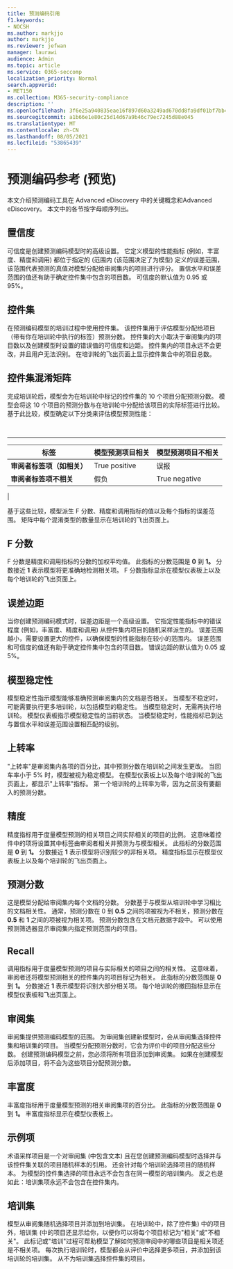 ```yaml
---
title: 预测编码引用
f1.keywords:
- NOCSH
ms.author: markjjo
author: markjjo
ms.reviewer: jefwan
manager: laurawi
audience: Admin
ms.topic: article
ms.service: O365-seccomp
localization_priority: Normal
search.appverid:
- MET150
ms.collection: M365-security-compliance
description: ''
ms.openlocfilehash: 3f6e25a940835eae16f897d60a3249ad670dd8fa9df01bf7bb4fd73937948025
ms.sourcegitcommit: a1b66e1e80c25d14d67a9b46c79ec7245d88e045
ms.translationtype: MT
ms.contentlocale: zh-CN
ms.lasthandoff: 08/05/2021
ms.locfileid: "53865439"
---
```

# <a name="predictive-coding-reference-preview"></a>预测编码参考 (预览) 

本文介绍预测编码工具在 Advanced eDiscovery 中的关键概念和Advanced eDiscovery。 本文中的各节按字母顺序列出。

## <a name="confidence-level"></a>置信度

可信度是创建预测编码模型时的高级设置。 它定义模型的性能指标 (例如，丰富度、精度和调用) 都位于指定的 (范围内 (该范围决定了为模型) 定义的误差范围，该范围代表预测的真值对模型分配给审阅集内的项目进行评分。 置信水平和误差范围的值还有助于确定控件集中包含的项目数。 可信度的默认值为 0.95 或 95%。

## <a name="control-set"></a>控件集

在预测编码模型的培训过程中使用控件集。 该控件集用于评估模型分配给项目（带有你在培训轮中执行的标签）预测分数。 控件集的大小取决于审阅集内的项目数以及创建模型时设置的错误值的可信度和边距。 控件集内的项目永远不会更改，并且用户无法识别。 在培训轮的飞出页面上显示控件集合中的项目总数。

## <a name="control-set-confusion-matrix"></a>控件集混淆矩阵

完成培训轮后，模型会为在培训轮中标记的控件集的 10 个项目分配预测分数。 模型会将这 10 个项目的预测分数与在培训轮中分配给该项目的实际标签进行比较。 基于此比较，模型确定以下分类来评估模型预测性能：

<br>

****

|标签|模型预测项目相关|模型预测项目不相关|
|---|---|---|
|**审阅者标签项（如相关）**|True positive|误报|
|**审阅者标签项不相关**|假负|True negative|
|

基于这些比较，模型派生 F 分数、精度和调用指标的值以及每个指标的误差范围。 矩阵中每个混淆类型的数量显示在培训轮的飞出页面上。

## <a name="f-score"></a>F 分数

F 分数是精度和调用指标的分数的加权平均值。  此指标的分数范围是 **0** 到 **1。** 分数接近 **1** 表示模型将更准确地检测相关项。 F 分数指标显示在模型仪表板上以及每个培训轮的飞出页面上。

## <a name="margin-of-error"></a>误差边距

当你创建预测编码模式时，误差边距是一个高级设置。 它指定性能指标中的错误程度 (例如，丰富度、精度和调用) 从控件集内项目的随机采样派生的。 误差范围越小，需要设置更大的控件，以确保模型的性能指标在较小的范围内。 误差范围和可信度的值还有助于确定控件集中包含的项目数。 错误边距的默认值为 0.05 或 5%。

## <a name="model-stability"></a>模型稳定性

模型稳定性指示模型能够准确预测审阅集内的文档是否相关。 当模型不稳定时，可能需要执行更多培训轮，以包括模型的稳定性。 当模型稳定时，无需再执行培训轮。 模型仪表板指示模型稳定性的当前状态。 当模型稳定时，性能指标已到达与置信水平和误差范围设置相匹配的级别。

## <a name="overturn-rate"></a>上转率

"上转率"是审阅集内各项的百分比，其中预测分数在培训轮之间发生更改。 当回车率小于 5% 时，模型被视为稳定模型。 在模型仪表板上以及每个培训轮的飞出页面上，都显示"上转率"指标。 第一个培训轮的上转率为零，因为之前没有要翻入的预测分数。

## <a name="precision"></a>精度

精度指标用于度量模型预测的相关项目之间实际相关的项目的比例。 这意味着控件中的项将设置其中标签由审阅者相关并预测为与模型相关。 此指标的分数范围是 **0** 到 **1。** 分数接近 **1** 表示模型将识别较少的非相关项。 精度指标显示在模型仪表板上以及每个培训轮的飞出页面上。

## <a name="prediction-score"></a>预测分数

这是模型分配给审阅集内每个文档的分数。 分数基于与模型从培训轮中学习相比的文档相关性。 通常，预测分数在 0 到 **0.5** 之间的项被视为不相关，预测分数在 **0.5** 和 **1** 之间的项被视为相关项。  预测分数包含在文档元数据字段中。 可以使用预测筛选器显示审阅集内指定预测范围内的项目。

## <a name="recall"></a>Recall

调用指标用于度量模型预测的项目与实际相关的项目之间的相关性。 这意味着，审阅者还将模型预测相关的控件集内的项目标记为相关。 此指标的分数范围是 **0** 到 **1。** 分数接近 **1** 表示模型将识别大部分相关项。 每个培训轮的撤回指标显示在模型仪表板和飞出页面上。

## <a name="review-set"></a>审阅集

审阅集提供预测编码模型的范围。 为审阅集创建新模型时，会从审阅集选择控件集和培训集的项目。 当模型分配预测分数时，它会为评价中的项目分配这些分数。 创建预测编码模型之前，您必须将所有项目添加到审阅集。 如果在创建模型后添加项目，将不会为这些项目分配预测分数。

## <a name="richness"></a>丰富度

丰富度指标用于度量模型预测的相关审阅集项的百分比。 此指标的分数范围是 **0** 到 **1。** 丰富度指标显示在模型仪表板上。

## <a name="sampled-items"></a>示例项

术语采样项目是一个对审阅集 (中包含文本) 且在您创建预测编码模型时选择并与该控件集关联的项目随机样本的引用。 还会针对每个培训轮选择项目的随机样本。 为模型的控件集选择的项目永远不会包含在同一模型的培训集内。 反之也是如此：培训集项永远不会包含在控件集内。

## <a name="training-set"></a>培训集

模型从审阅集随机选择项目并添加到培训集。 在培训轮中，除了控件集) 中的项目外，培训集 (中的项目还显示给你，以便你可以将每个项目标记为"相关"或"不相关"。 此标记或"培训"过程可帮助模型了解如何预测审阅中的哪些项目是相关项还是不相关项。 每次执行培训轮时，模型都会从评价中选择更多项目，并添加到该培训轮的培训集。 从不为培训集选择控件集的项目。
